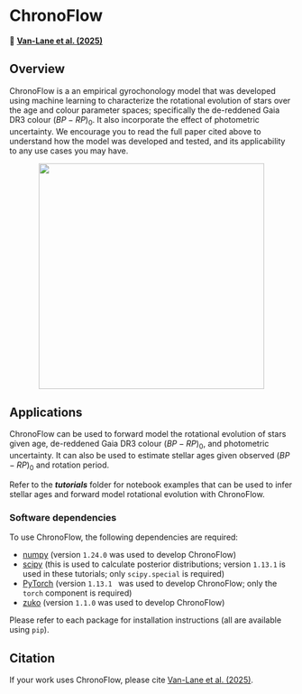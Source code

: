 # ChronoFlow

📄 **[Van-Lane et al. (2025)](https://ui.adsabs.harvard.edu/abs/2024arXiv241212244V/abstract)**

## Overview

ChronoFlow is a an empirical gyrochonology model that was developed using machine learning to characterize the rotational evolution of stars over the age and colour parameter spaces; specifically the de-reddened Gaia DR3 colour $(BP-RP)_0$. It also incorporate the effect of photometric uncertainty. We encourage you to read the full paper cited above to understand how the model was developed and tested, and its applicability to any use cases you may have.

<p align="center">
  <img width = "400" src="./figures/cf_animation.gif"/>
</p>


## Applications

ChronoFlow can be used to forward model the rotational evolution of stars given age, de-reddened Gaia DR3 colour $(BP-RP)_0$, and photometric uncertainty. It can also be used to estimate stellar ages given observed $(BP-RP)_0$ and rotation period. 

Refer to the ***tutorials*** folder for notebook examples that can be used to infer stellar ages and forward model rotational evolution with ChronoFlow.

### Software dependencies

To use ChronoFlow, the following dependencies are required:

* [numpy](https://pypi.org/project/numpy/) (version `1.24.0` was used to develop ChronoFlow)
* [scipy](https://pypi.org/project/scipy/) (this is used to calculate posterior distributions; version `1.13.1` is used in these tutorials; only `scipy.special` is required)
* [PyTorch](https://pypi.org/project/torch/) (version `1.13.1 ` was used to develop ChronoFlow; only the `torch` component is required)
* [zuko](https://pypi.org/project/zuko/) (version `1.1.0` was used to develop ChronoFlow)

Please refer to each package for installation instructions (all are available using `pip`).

## Citation

If your work uses ChronoFlow, please cite [Van-Lane et al. (2025)](https://ui.adsabs.harvard.edu/abs/2024arXiv241212244V/abstract).